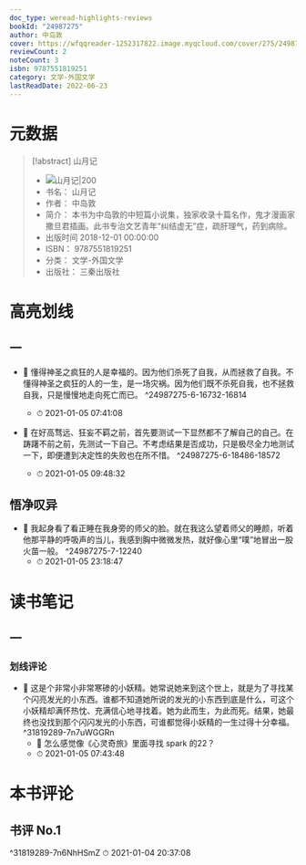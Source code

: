 ```yaml
---
doc_type: weread-highlights-reviews
bookId: "24987275"
author: 中岛敦
cover: https://wfqqreader-1252317822.image.myqcloud.com/cover/275/24987275/t7_24987275.jpg
reviewCount: 2
noteCount: 3
isbn: 9787551819251
category: 文学-外国文学
lastReadDate: 2022-06-23
---
```

# 元数据
> [!abstract] 山月记
> - ![ 山月记|200](https://wfqqreader-1252317822.image.myqcloud.com/cover/275/24987275/t7_24987275.jpg)
> - 书名： 山月记
> - 作者： 中岛敦
> - 简介： 本书为中岛敦的中短篇小说集，独家收录十篇名作，鬼才漫画家撒旦君插画。此书专治文艺青年“纠结虚无”症，疏肝理气，药到病除。
> - 出版时间 2018-12-01 00:00:00
> - ISBN： 9787551819251
> - 分类： 文学-外国文学
> - 出版社： 三秦出版社

# 高亮划线

## 一

 

- 📌 懂得神圣之疯狂的人是幸福的。因为他们杀死了自我，从而拯救了自我。不懂得神圣之疯狂的人的一生，是一场灾祸。因为他们既不杀死自我，也不拯救自我，只是慢慢地走向死亡而已。 ^24987275-6-16732-16814
    - ⏱ 2021-01-05 07:41:08 

- 📌 在好高骛远、狂妄不羁之前，首先要测试一下显然都不了解自己的自己。在踌躇不前之前，先测试一下自己。不考虑结果是否成功，只是极尽全力地测试一下，即便遭到决定性的失败也在所不惜。 ^24987275-6-18486-18572
    - ⏱ 2021-01-05 09:48:32 
## 悟净叹异


- 📌 我起身看了看正睡在我身旁的师父的脸。就在我这么望着师父的睡颜，听着他那平静的呼吸声的当儿，我感到胸中微微发热，就好像心里“噗”地冒出一股火苗一般。 ^24987275-7-12240
    - ⏱ 2021-01-05 23:18:47 
# 读书笔记

## 一

### 划线评论
- 📌 这是个非常小非常寒碜的小妖精。她常说她来到这个世上，就是为了寻找某个闪亮发光的小东西。谁都不知道她所说的发光的小东西到底是什么，可这个小妖精却满怀热忱、充满信心地寻找着。她为此而生，为此而死。结果，她最终也没找到那个闪闪发光的小东西，可谁都觉得小妖精的一生过得十分幸福。  ^31819289-7n7uWGGRn
    - 💭 怎么感觉像《心灵奇旅》里面寻找 spark 的22？
    - ⏱ 2021-01-05 07:43:48
   
# 本书评论

## 书评 No.1 
 ^31819289-7n6NhHSmZ
⏱ 2021-01-04 20:37:08
